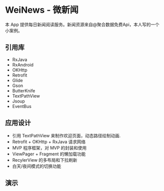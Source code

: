 # WeiNews - 微新闻
本 App 提供每日新闻阅读服务。新闻资源来自@聚合数据免费Api，本人写的一个小案例。
## 引用库
- RxJava
- RxAndroid
- OKHttp
- Retrofit
- Glide
- Gson
- ButterKnife
- TextPathView
- Jsoup
- EventBus
## 应用设计
- 引用 TextPathView 来制作欢迎页面，动态路径绘制动画.
- Retrofit + OKHttp + RxJava 请求网络
- MVP 程序框架，对 MVP 的封装和使用
- ViewPager + Fragment 的懒加载功能
- RecylerView 的多布局和下拉刷新
- 白天/夜间模式的切换功能
## 演示
